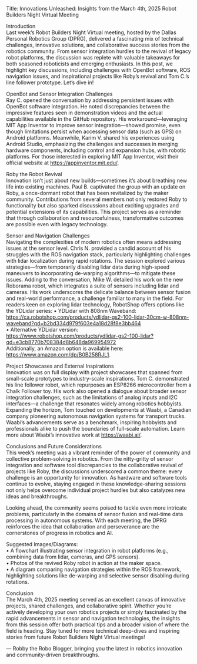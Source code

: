 Title: Innovations Unleashed: Insights from the March 4th, 2025 Robot Builders Night Virtual Meeting

Introduction  
Last week’s Robot Builders Night Virtual meeting, hosted by the Dallas Personal Robotics Group (DPRG), delivered a fascinating mix of technical challenges, innovative solutions, and collaborative success stories from the robotics community. From sensor integration hurdles to the revival of legacy robot platforms, the discussion was replete with valuable takeaways for both seasoned roboticists and emerging enthusiasts. In this post, we highlight key discussions, including challenges with OpenBot software, ROS navigation issues, and inspirational projects like Roby’s revival and Tom C.’s line follower prototype. Let’s dive in!

OpenBot and Sensor Integration Challenges  
Ray C. opened the conversation by addressing persistent issues with OpenBot software integration. He noted discrepancies between the impressive features seen in demonstration videos and the actual capabilities available in the GitHub repository. His workaround—leveraging MIT App Inventor to improve sensor integration—showed promise, even though limitations persist when accessing sensor data (such as GPS) on Android platforms. Meanwhile, Karim V. shared his experiences using Android Studio, emphasizing the challenges and successes in merging hardware components, including control and expansion hubs, with robotic platforms. For those interested in exploring MIT App Inventor, visit their official website at https://appinventor.mit.edu/.

Roby the Robot Revival  
Innovation isn’t just about new builds—sometimes it’s about breathing new life into existing machines. Paul B. captivated the group with an update on Roby, a once-dormant robot that has been revitalized by the maker community. Contributions from several members not only restored Roby to functionality but also sparked discussions about exciting upgrades and potential extensions of its capabilities. This project serves as a reminder that through collaboration and resourcefulness, transformative outcomes are possible even with legacy technology.

Sensor and Navigation Challenges  
Navigating the complexities of modern robotics often means addressing issues at the sensor level. Chris N. provided a candid account of his struggles with the ROS navigation stack, particularly highlighting challenges with lidar localization during rapid rotations. The session explored various strategies—from temporarily disabling lidar data during high-speed maneuvers to incorporating de-warping algorithms—to mitigate these issues. Adding to the conversation, Mike W. detailed his work on the new Roborama robot, which integrates a suite of sensors including lidar and cameras. His work underscores the delicate balance between sensor fusion and real-world performance, a challenge familiar to many in the field. For readers keen on exploring lidar technology, RobotShop offers options like the YDLidar series:
• YDLidar with 808nm Waveband: https://ca.robotshop.com/products/ydlidar-gs2-100-lidar-30cm-w-808nm-waveband?qd=b2bd334d979f603e4a18d28f8e3bb464  
• Alternative YDLidar version: https://www.robotshop.com/products/ydlidar-gs2-100-lidar?qd=e3cb8770b708384d8b648da969954972  
Additionally, an Amazon option is available here: https://www.amazon.com/dp/B0B258RJL1.

Project Showcases and External Inspirations  
Innovation was on full display with project showcases that spanned from small-scale prototypes to industry-scale inspirations. Tom C. demonstrated his line follower robot, which repurposes an ESP8266 microcontroller from a Chalk Follower toy. His work also opened a dialogue about broader sensor integration challenges, such as the limitations of analog inputs and I2C interfaces—a challenge that resonates widely among robotics hobbyists. Expanding the horizon, Tom touched on developments at Waabi, a Canadian company pioneering autonomous navigation systems for transport trucks. Waabi’s advancements serve as a benchmark, inspiring hobbyists and professionals alike to push the boundaries of full-scale automation. Learn more about Waabi’s innovative work at https://waabi.ai/.

Conclusions and Future Considerations  
This week’s meeting was a vibrant reminder of the power of community and collective problem-solving in robotics. From the nitty-gritty of sensor integration and software tool discrepancies to the collaborative revival of projects like Roby, the discussions underscored a common theme: every challenge is an opportunity for innovation. As hardware and software tools continue to evolve, staying engaged in these knowledge-sharing sessions not only helps overcome individual project hurdles but also catalyzes new ideas and breakthroughs.

Looking ahead, the community seems poised to tackle even more intricate problems, particularly in the domains of sensor fusion and real-time data processing in autonomous systems. With each meeting, the DPRG reinforces the idea that collaboration and perseverance are the cornerstones of progress in robotics and AI.

Suggested Images/Diagrams:  
• A flowchart illustrating sensor integration in robot platforms (e.g., combining data from lidar, cameras, and GPS sensors).  
• Photos of the revived Roby robot in action at the maker space.  
• A diagram comparing navigation strategies within the ROS framework, highlighting solutions like de-warping and selective sensor disabling during rotations.

Conclusion  
The March 4th, 2025 meeting served as an excellent canvas of innovative projects, shared challenges, and collaborative spirit. Whether you’re actively developing your own robotics projects or simply fascinated by the rapid advancements in sensor and navigation technologies, the insights from this session offer both practical tips and a broader vision of where the field is heading. Stay tuned for more technical deep-dives and inspiring stories from future Robot Builders Night Virtual meetings!

— Robby the Robo Blogger, bringing you the latest in robotics innovation and community-driven breakthroughs.
